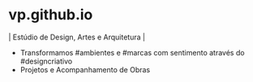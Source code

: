 # vp.github.io
| Estúdio de Design, Artes e Arquitetura | 
- Transformamos #ambientes e #marcas com sentimento através do #designcriativo
- Projetos e Acompanhamento de Obras
